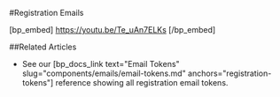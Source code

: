 #Registration Emails

[bp_embed] https://youtu.be/Te_uAn7ELKs [/bp_embed]

##Related Articles

- See our [bp_docs_link text="Email Tokens" slug="components/emails/email-tokens.md" anchors="registration-tokens"] reference showing all registration email tokens.